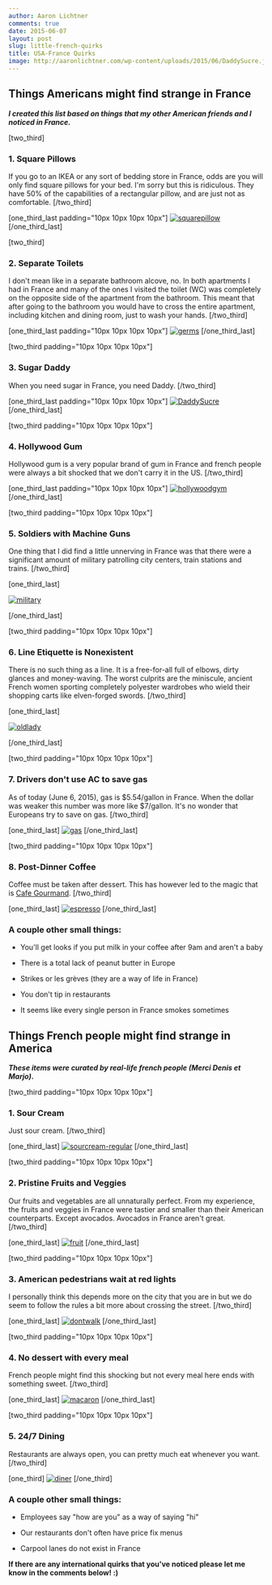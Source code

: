 ```yaml
---
author: Aaron Lichtner
comments: true
date: 2015-06-07
layout: post
slug: little-french-quirks
title: USA-France Quirks
image: http://aaronlichtner.com/wp-content/uploads/2015/06/DaddySucre.jpg
---
```


## Things Americans might find strange in France



**_I created this list based on things that my other American friends and I noticed in France._**

[two_third]


### 1. Square Pillows


If you go to an IKEA or any sort of bedding store in France, odds are you will only find square pillows for your bed. I'm sorry but this is ridiculous. They have 50% of the capabilities of a rectangular pillow, and are just not as comfortable.
[/two_third]

[one_third_last padding="10px 10px 10px 10px"]
[![squarepillow](http://aaronlichtner.com/wp-content/uploads/2015/06/squarepillow-644x644.jpg)](http://aaronlichtner.com/wp-content/uploads/2015/06/squarepillow.jpg)
[/one_third_last]

[two_third]


### 2. Separate Toilets


I don't mean like in a separate bathroom alcove, no. In both apartments I had in France and many of the ones I visited the toilet (WC) was completely on the opposite side of the apartment from the bathroom. This meant that after going to the bathroom you would have to cross the entire apartment, including kitchen and dining room, just to wash your hands.
[/two_third]

[one_third_last padding="10px 10px 10px 10px"]
[![germs](http://aaronlichtner.com/wp-content/uploads/2015/06/germs.jpg)](http://aaronlichtner.com/wp-content/uploads/2015/06/germs.jpg)
[/one_third_last]

[two_third padding="10px 10px 10px 10px"]


### 3. Sugar Daddy


When you need sugar in France, you need Daddy.
[/two_third]

[one_third_last padding="10px 10px 10px 10px"]
[![DaddySucre](http://aaronlichtner.com/wp-content/uploads/2015/06/DaddySucre.jpg)](http://aaronlichtner.com/wp-content/uploads/2015/06/DaddySucre.jpg)
[/one_third_last]

[two_third padding="10px 10px 10px 10px"]


### 4. Hollywood Gum


Hollywood gum is a very popular brand of gum in France and french people were always a bit shocked that we don't carry it in the US.
[/two_third]

[one_third_last padding="10px 10px 10px 10px"]
[![hollywoodgym](http://aaronlichtner.com/wp-content/uploads/2015/06/hollywoodgym.jpg)](http://aaronlichtner.com/wp-content/uploads/2015/06/hollywoodgym.jpg)
[/one_third_last]

[two_third padding="10px 10px 10px 10px"]


### 5. Soldiers with Machine Guns


One thing that I did find a little unnerving in France was that there were a significant amount of military patrolling city centers, train stations and trains.
[/two_third]

[one_third_last]

[![military](http://aaronlichtner.com/wp-content/uploads/2015/06/military-159x300.jpg)](http://aaronlichtner.com/wp-content/uploads/2015/06/military.jpg)

[/one_third_last]



[two_third padding="10px 10px 10px 10px"]


### 6. Line Etiquette is Nonexistent


There is no such thing as a line. It is a free-for-all full of elbows, dirty glances and money-waving. The worst culprits are the miniscule, ancient French women sporting completely polyester wardrobes who wield their shopping carts like elven-forged swords.
[/two_third]

[one_third_last]

[![oldlady](http://aaronlichtner.com/wp-content/uploads/2015/06/oldlady.jpg)](http://aaronlichtner.com/wp-content/uploads/2015/06/oldlady.jpg)

[/one_third_last]

[two_third padding="10px 10px 10px 10px"]


### 7. Drivers don't use AC to save gas


As of today (June 6, 2015), gas is $5.54/gallon in France. When the dollar was weaker this number was more like $7/gallon. It's no wonder that Europeans try to save on gas.
[/two_third]

[one_third_last]
[![gas](http://aaronlichtner.com/wp-content/uploads/2015/06/gas-644x644.jpg)](http://aaronlichtner.com/wp-content/uploads/2015/06/gas.jpg)
[/one_third_last]

[two_third padding="10px 10px 10px 10px"]


### 8. Post-Dinner Coffee


Coffee must be taken after dessert. This has however led to the magic that is [Cafe Gourmand](https://medium.com/@SeattleFreezer/cafe-gourmand-what-it-is-and-why-we-need-it-f6b1918617f1).
[/two_third]

[one_third_last]
[![espresso](http://aaronlichtner.com/wp-content/uploads/2015/06/espresso-644x518.jpg)](http://aaronlichtner.com/wp-content/uploads/2015/06/espresso.jpg)
[/one_third_last]



### A couple other small things:






    
  * You'll get looks if you put milk in your coffee after 9am and aren't a baby

    
  * There is a total lack of peanut butter in Europe

    
  * Strikes or les grèves (they are a way of life in France)

    
  * You don't tip in restaurants

    
  * It seems like every single person in France smokes sometimes





## Things French people might find strange in America



**_These items were curated by real-life french people (Merci Denis et Marjo)_.**

[two_third padding="10px 10px 10px 10px"]


### 1. Sour Cream


Just sour cream.
[/two_third]

[one_third_last]
[![sourcream-regular](http://aaronlichtner.com/wp-content/uploads/2015/06/sourcream-regular.jpg)](http://aaronlichtner.com/wp-content/uploads/2015/06/sourcream-regular.jpg)
[/one_third_last]

[two_third padding="10px 10px 10px 10px"]


### 2. Pristine Fruits and Veggies


Our fruits and vegetables are all unnaturally perfect. From my experience, the fruits and veggies in France were tastier and smaller than their American counterparts. Except avocados. Avocados in France aren't great.
[/two_third]

[one_third_last]
[![fruit](http://aaronlichtner.com/wp-content/uploads/2015/06/fruit-644x483.jpg)](http://aaronlichtner.com/wp-content/uploads/2015/06/fruit.jpg)
[/one_third_last]

[two_third padding="10px 10px 10px 10px"]


### 3. American pedestrians wait at red lights


I personally think this depends more on the city that you are in but we do seem to follow the rules a bit more about crossing the street.
[/two_third]

[one_third_last]
[![dontwalk](http://aaronlichtner.com/wp-content/uploads/2015/06/dontwalk.jpg)](http://aaronlichtner.com/wp-content/uploads/2015/06/dontwalk.jpg)
[/one_third_last]

[two_third padding="10px 10px 10px 10px"]


### 4. No dessert with every meal


French people might find this shocking but not every meal here ends with something sweet.
[/two_third]

[one_third_last]
[![macaron](http://aaronlichtner.com/wp-content/uploads/2015/06/macaron-644x403.jpg)](http://aaronlichtner.com/wp-content/uploads/2015/06/macaron.jpg)
[/one_third_last]

[two_third padding="10px 10px 10px 10px"]


### 5. 24/7 Dining


Restaurants are always open, you can pretty much eat whenever you want.
[/two_third]

[one_third]
[![diner](http://aaronlichtner.com/wp-content/uploads/2015/06/diner.jpg)](http://aaronlichtner.com/wp-content/uploads/2015/06/diner.jpg)
[/one_third]



### A couple other small things:






    
  * Employees say "how are you" as a way of saying "hi"

    
  * Our restaurants don't often have price fix menus

    
  * Carpool lanes do not exist in France



**If there are any international quirks that you've noticed please let me know in the comments below! :)**
